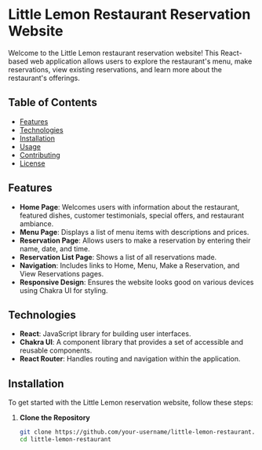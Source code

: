 # Little Lemon Restaurant Reservation Website

Welcome to the Little Lemon restaurant reservation website! This React-based web application allows users to explore the restaurant's menu, make reservations, view existing reservations, and learn more about the restaurant's offerings.

## Table of Contents

- [Features](#features)
- [Technologies](#technologies)
- [Installation](#installation)
- [Usage](#usage)
- [Contributing](#contributing)
- [License](#license)

## Features

- **Home Page**: Welcomes users with information about the restaurant, featured dishes, customer testimonials, special offers, and restaurant ambiance.
- **Menu Page**: Displays a list of menu items with descriptions and prices.
- **Reservation Page**: Allows users to make a reservation by entering their name, date, and time.
- **Reservation List Page**: Shows a list of all reservations made.
- **Navigation**: Includes links to Home, Menu, Make a Reservation, and View Reservations pages.
- **Responsive Design**: Ensures the website looks good on various devices using Chakra UI for styling.

## Technologies

- **React**: JavaScript library for building user interfaces.
- **Chakra UI**: A component library that provides a set of accessible and reusable components.
- **React Router**: Handles routing and navigation within the application.

## Installation

To get started with the Little Lemon reservation website, follow these steps:

1. **Clone the Repository**

   ```bash
   git clone https://github.com/your-username/little-lemon-restaurant.git
   cd little-lemon-restaurant
